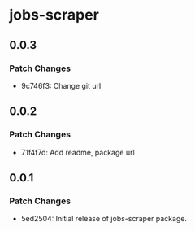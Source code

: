 # jobs-scraper

## 0.0.3

### Patch Changes

- 9c746f3: Change git url

## 0.0.2

### Patch Changes

- 71f4f7d: Add readme, package url

## 0.0.1

### Patch Changes

- 5ed2504: Initial release of jobs-scraper package.
